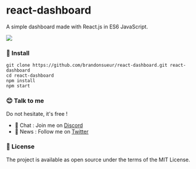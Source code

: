 # react-dashboard

A simple dashboard made with React.js in ES6 JavaScript.

![](https://cdn.discordapp.com/attachments/364035084644384771/446619713234010112/Dashboarddahsboard.jpg)

### :wrench: Install
```
git clone https://github.com/brandonsueur/react-dashboard.git react-dashboard
cd react-dashboard
npm install
npm start
```

### 😊  Talk to me
Do not hesitate, it's free !

- 💬  Chat : Join me on [Discord](https://discord.gg/tRse4qu)
- 📣  News : Follow me on [Twitter](https://twitter.com/_brandonsueur)

### 📖  License
The project is available as open source under the terms of the MIT License.